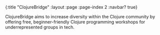 {:title "ClojureBridge"
 :layout :page
 :page-index 2
 :navbar? true}

ClojureBridge aims to increase diversity within the Clojure community by offering free, beginner-friendly Clojure programming workshops for underrepresented groups in tech.
